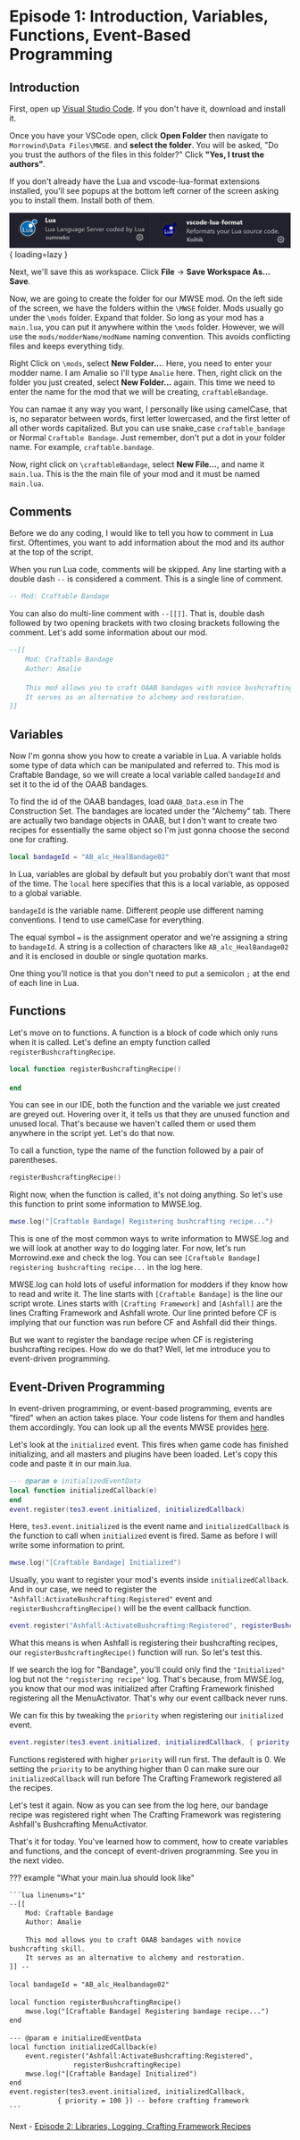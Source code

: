 # Episode 1: Introduction, Variables, Functions, Event-Based Programming

## Introduction

First, open up [Visual Studio Code](https://code.visualstudio.com/). If you don't have it, download and install it.

Once you have your VSCode open, click **Open Folder** then navigate to `Morrowind\Data Files\MWSE`. and **select the folder**. You will be asked, "Do you trust the authors of the files in this folder?" Click **"Yes, I trust the authors"**. 

If you don't already have the Lua and vscode-lua-format extensions installed, you'll see popups at the bottom left corner of the screen asking you to install them. Install both of them. 

![VSCode Lua extensions](assets/1/extensions.png){ loading=lazy }

Next, we'll save this as workspace. Click **File** -> **Save Workspace As...** **Save**.

Now, we are going to create the folder for our MWSE mod. On the left side of the screen, we have the folders within the `\MWSE` folder. Mods usually go under the `\mods` folder. Expand that folder. So long as your mod has a `main.lua`, you can put it anywhere within the `\mods` folder. However, we will use the `mods/modderName/modName` naming convention. This avoids conflicting files and keeps everything tidy.

Right Click on `\mods`, select **New Folder...**. Here, you need to enter your modder name. I am Amalie so I'll type `Amalie` here. Then, right click on the folder you just created, select **New Folder...** again. This time we need to enter the name for the mod that we will be creating, `craftableBandage`.

You can namae it any way you want, I personally like using camelCase, that is, no separator between words, first letter lowercased, and the first letter of all other words capitalized. But you can use snake_case `craftable_bandage` or Normal `Craftable Bandage`. Just remember, don't put a dot in your folder name. For example, `craftable.bandage`.

Now, right click on `\craftableBandage`, select **New File...**, and name it `main.lua`. This is the the main file of your mod and it must be named `main.lua`.

## Comments

Before we do any coding, I would like to tell you how to comment in Lua first. Oftentimes, you want to add information about the mod and its author at the top of the script.

When you run Lua code, comments will be skipped. Any line starting with a double dash `--` is considered a comment. This is a single line of comment.

```lua
-- Mod: Craftable Bandage
```

You can also do multi-line comment with ``--[[]]``. That is, double dash followed by two opening brackets with two closing brackets following the comment. Let's add some information about our mod. 

```lua
--[[
    Mod: Craftable Bandage
    Author: Amalie

	This mod allows you to craft OAAB bandages with novice bushcrafting skill.
	It serves as an alternative to alchemy and restoration.
]]
```
## Variables

Now I'm gonna show you how to create a variable in Lua. A variable holds some type of data which can be manipulated and referred to. This mod is Craftable Bandage, so we will create a local variable called `bandageId` and set it to the id of the OAAB bandages.

To find the id of the OAAB bandages, load `OAAB_Data.esm` in The Construction Set. The bandages are located under the "Alchemy" tab. There are actually two bandage objects in OAAB, but I don't want to create two recipes for essentially the same object so I'm just gonna choose the second one for crafting.

```lua
local bandageId = "AB_alc_HealBandage02"
```

In Lua, variables are global by default but you probably don't want that most of the time. The `local` here specifies that this is a local variable, as opposed to a global variable.

`bandageId` is the variable name. Different people use different naming conventions. I tend to use camelCase for everything.

The equal symbol `=` is the assignment operator and we're assigning a string to `bandageId`. A string is a collection of characters like `AB_alc_HealBandage02` and it is enclosed in double or single quotation marks. 

One thing you'll notice is that you don't need to put a semicolon `;` at the end of each line in Lua. 

## Functions 

Let's move on to functions. A function is a block of code which only runs when it is called. Let's define an empty function called `registerBushcraftingRecipe`.

``` lua
local function registerBushcraftingRecipe()

end
```

You can see in our IDE, both the function and the variable we just created are greyed out. Hovering over it, it tells us that they are unused function and unused local. That's because we haven't called them or used them anywhere in the script yet. Let's do that now.

To call a function, type the name of the function followed by a pair of parentheses.

```lua
registerBushcraftingRecipe()
```

Right now, when the function is called, it's not doing anything. So let's use this function to print some information to MWSE.log.

```lua
mwse.log("[Craftable Bandage] Registering bushcrafting recipe...")
```

This is one of the most common ways to write information to MWSE.log and we will look at another way to do logging later. For now, let's run Morrowind.exe and check the log. You can see `[Craftable Bandage] registering bushcrafting recipe...` in the log here. 

MWSE.log can hold lots of useful information for modders if they know how to read and write it. The line starts with `[Craftable Bandage]` is the line our script wrote. Lines starts with `[Crafting Framework]` and `[Ashfall]` are the lines Crafting Framework and Ashfall wrote. Our line printed before CF is implying that our function was run before CF and Ashfall did their things. 

But we want to register the bandage recipe when CF is registering bushcrafting recipes. How do we do that? Well, let me introduce you to event-driven programming. 

## Event-Driven Programming

In event-driven programming, or event-based programming, events are "fired" when an action takes place. Your code listens for them and handles them accordingly. You can look up all the events MWSE provides [here](https://mwse.github.io/MWSE/events/initialized/).

Let's look at the `initialized` event. This fires when game code has finished initializing, and all masters and plugins have been loaded. Let's copy this code and paste it in our main.lua.

```lua
--- @param e initializedEventData
local function initializedCallback(e)
end
event.register(tes3.event.initialized, initializedCallback)
```

Here, `tes3.event.initialized` is the event name and `initializedCallback` is the function to call when `initialized` event is fired. Same as before I will write some information to print.

```lua
mwse.log("[Craftable Bandage] Initialized")
```

Usually, you want to register your mod's events inside `initializedCallback`. And in our case, we need to register the `"Ashfall:ActivateBushcrafting:Registered"` event and `registerBushcraftingRecipe()` will be the event callback function.

```lua
event.register("Ashfall:ActivateBushcrafting:Registered", registerBushcraftingRecipe)
```

What this means is when Ashfall is registering their bushcrafting recipes, our `registerBushcraftingRecipe()` function will run. So let's test this. 

If we search the log for "Bandage", you'll could only find the `"Initialized"` log but not the `"registering recipe"` log. That's because, from MWSE.log, you know that our mod was initialized after Crafting Framework finished registering all the MenuActivator. That's why our event callback never runs. 

We can fix this by tweaking the `priority` when registering our `initialized` event. 

```lua
event.register(tes3.event.initialized, initializedCallback, { priority = 100 })
```

Functions registered with higher `priority` will run first. The default is 0. We setting the `priority` to be anything higher than 0 can make sure our `initializedCallback` will run before The Crafting Framework registered all the recipes. 

Let's test it again. Now as you can see from the log here, our bandage recipe was registered right when The Crafting Framework was registering Ashfall's Bushcrafting MenuActivator.

That's it for today. You've learned how to comment, how to create variables and functions, and the concept of event-driven programming. See you in the next video.

??? example "What your main.lua should look like"
    
    ```lua linenums="1"
    --[[
        Mod: Craftable Bandage
        Author: Amalie

        This mod allows you to craft OAAB bandages with novice bushcrafting skill.
        It serves as an alternative to alchemy and restoration.
    ]] --

    local bandageId = "AB_alc_Healbandage02"

    local function registerBushcraftingRecipe()
        mwse.log("[Craftable Bandage] Registering bandage recipe...")
    end

    --- @param e initializedEventData
    local function initializedCallback(e)
        event.register("Ashfall:ActivateBushcrafting:Registered",
                    registerBushcraftingRecipe)
        mwse.log("[Craftable Bandage] Initialized")
    end
    event.register(tes3.event.initialized, initializedCallback,
                { priority = 100 }) -- before crafting framework
    ```

Next - [Episode 2: Libraries, Logging, Crafting Framework Recipes](https://amaliegay.github.io/mwse-modding-tutorial/2_crafting_framework_recipes/)